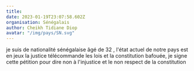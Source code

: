 ```yaml
---
title: 
date: 2023-01-19T23:07:58.602Z
organisation: Sénégalais 
author: Cheikh Tidiane Diop
avatar: "/img/pays/SN.svg"
---
```


je suis de nationalité sénégalaise âgé de 32 , l'état actuel de notre pays est en jeux la justice télécommande les lois et la constitution bafouée, je signe cette pétition pour dire non à l'injustice et le non respect de la constitution 